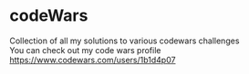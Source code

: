 # codeWars
Collection of all my solutions to various codewars challenges <br/>
You can check out my code wars profile <a>https://www.codewars.com/users/1b1d4p07</a>
